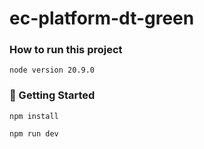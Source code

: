 # ec-platform-dt-green

### How to run this project
`node version 20.9.0`

### 🚀 Getting Started
`npm install`

`npm run dev`